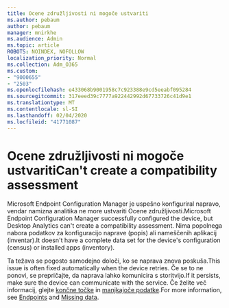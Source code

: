 ```yaml
---
title: Ocene združljivosti ni mogoče ustvariti
ms.author: pebaum
author: pebaum
manager: mnirkhe
ms.audience: Admin
ms.topic: article
ROBOTS: NOINDEX, NOFOLLOW
localization_priority: Normal
ms.collection: Adm_O365
ms.custom:
- "9000655"
- "2503"
ms.openlocfilehash: e433068b9001958c7c923388e9cd5eeabf095284
ms.sourcegitcommit: 317eeed39c7777a922442992d67733726c41d9e1
ms.translationtype: MT
ms.contentlocale: sl-SI
ms.lasthandoff: 02/04/2020
ms.locfileid: "41771087"
---
```

# <a name="cant-create-a-compatibility-assessment"></a><span data-ttu-id="04346-102">Ocene združljivosti ni mogoče ustvariti</span><span class="sxs-lookup"><span data-stu-id="04346-102">Can't create a compatibility assessment</span></span>

<span data-ttu-id="04346-103">Microsoft Endpoint Configuration Manager je uspešno konfiguriral napravo, vendar namizna analitika ne more ustvariti Ocene združljivosti.</span><span class="sxs-lookup"><span data-stu-id="04346-103">Microsoft Endpoint Configuration Manager successfully configured the device, but Desktop Analytics can't create a compatibility assessment.</span></span> <span data-ttu-id="04346-104">Nima popolnega nabora podatkov za konfiguracijo naprave (popis) ali nameščenih aplikacij (inventar).</span><span class="sxs-lookup"><span data-stu-id="04346-104">It doesn't have a complete data set for the device's configuration (census) or installed apps (inventory).</span></span>

<span data-ttu-id="04346-105">Ta težava se pogosto samodejno določi, ko se naprava znova poskuša.</span><span class="sxs-lookup"><span data-stu-id="04346-105">This issue is often fixed automatically when the device retries.</span></span> <span data-ttu-id="04346-106">Če se to ne ponovi, se prepričajte, da naprava lahko komunicira s storitvijo.</span><span class="sxs-lookup"><span data-stu-id="04346-106">If it persists, make sure the device can communicate with the service.</span></span> <span data-ttu-id="04346-107">Če želite več informacij, glejte [končne točke](https://docs.microsoft.com/configmgr/desktop-analytics/enable-data-sharing#endpoints) in [manjkajoče podatke](https://docs.microsoft.com/configmgr/desktop-analytics/monitor-connection-health#missing-data).</span><span class="sxs-lookup"><span data-stu-id="04346-107">For more information, see [Endpoints](https://docs.microsoft.com/configmgr/desktop-analytics/enable-data-sharing#endpoints) and [Missing data](https://docs.microsoft.com/configmgr/desktop-analytics/monitor-connection-health#missing-data).</span></span>
